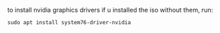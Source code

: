 to install nvidia graphics drivers if u installed the iso without them, run: 
```
sudo apt install system76-driver-nvidia
```

